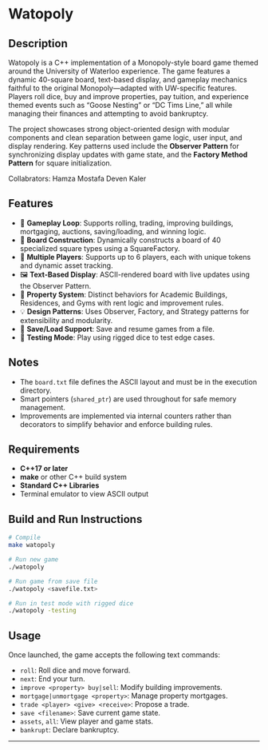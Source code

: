 # Watopoly

## Description

Watopoly is a C++ implementation of a Monopoly-style board game themed around the University of Waterloo experience. The game features a dynamic 40-square board, text-based display, and gameplay mechanics faithful to the original Monopoly—adapted with UW-specific features. Players roll dice, buy and improve properties, pay tuition, and experience themed events such as “Goose Nesting” or “DC Tims Line,” all while managing their finances and attempting to avoid bankruptcy.

The project showcases strong object-oriented design with modular components and clean separation between game logic, user input, and display rendering. Key patterns used include the **Observer Pattern** for synchronizing display updates with game state, and the **Factory Method Pattern** for square initialization.

Collabrators: Hamza Mostafa Deven Kaler

## Features

* 🎲 **Gameplay Loop**: Supports rolling, trading, improving buildings, mortgaging, auctions, saving/loading, and winning logic.
* 🧱 **Board Construction**: Dynamically constructs a board of 40 specialized square types using a SquareFactory.
* 👥 **Multiple Players**: Supports up to 6 players, each with unique tokens and dynamic asset tracking.
* 🖼️ **Text-Based Display**: ASCII-rendered board with live updates using the Observer Pattern.
* 🏫 **Property System**: Distinct behaviors for Academic Buildings, Residences, and Gyms with rent logic and improvement rules.
* 💡 **Design Patterns**: Uses Observer, Factory, and Strategy patterns for extensibility and modularity.
* 💾 **Save/Load Support**: Save and resume games from a file.
* 🧪 **Testing Mode**: Play using rigged dice to test edge cases.


## Notes

* The `board.txt` file defines the ASCII layout and must be in the execution directory.
* Smart pointers (`shared_ptr`) are used throughout for safe memory management.
* Improvements are implemented via internal counters rather than decorators to simplify behavior and enforce building rules.


## Requirements

* **C++17 or later**
* **make** or other C++ build system
* **Standard C++ Libraries**
* Terminal emulator to view ASCII output


## Build and Run Instructions

```bash
# Compile
make watopoly

# Run new game
./watopoly

# Run game from save file
./watopoly <savefile.txt>

# Run in test mode with rigged dice
./watopoly -testing
```


## Usage

Once launched, the game accepts the following text commands:

* `roll`: Roll dice and move forward.
* `next`: End your turn.
* `improve <property> buy|sell`: Modify building improvements.
* `mortgage|unmortgage <property>`: Manage property mortgages.
* `trade <player> <give> <receive>`: Propose a trade.
* `save <filename>`: Save current game state.
* `assets`, `all`: View player and game stats.
* `bankrupt`: Declare bankruptcy.

---
